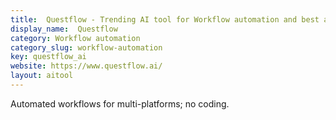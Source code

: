 ```yaml
---
title:  Questflow - Trending AI tool for Workflow automation and best alternatives
display_name:  Questflow
category: Workflow automation
category_slug: workflow-automation
key: questflow_ai
website: https://www.questflow.ai/
layout: aitool
---
```


Automated workflows for multi-platforms; no coding.
